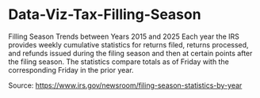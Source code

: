 # Data-Viz-Tax-Filling-Season
Filling Season Trends between Years 2015 and 2025
Each year the IRS provides weekly cumulative statistics for returns filed, returns processed, and refunds issued during the filing season and then at certain points after the filing season. The statistics compare totals as of Friday with the corresponding Friday in the prior year.

Source: https://www.irs.gov/newsroom/filing-season-statistics-by-year
